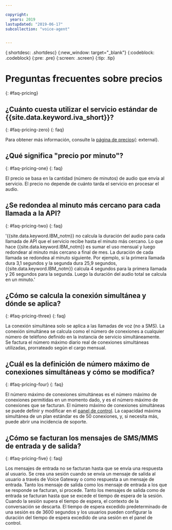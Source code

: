 ```yaml
---

copyright:
  years: 2019
lastupdated: "2019-06-17"
subcollection: "voice-agent"


---
```


{:shortdesc: .shortdesc}
{:new_window: target="_blank"}
{:codeblock: .codeblock}
{:pre: .pre}
{:screen: .screen}
{:tip: .tip}

# Preguntas frecuentes sobre precios
{: #faq-pricing}

## ¿Cuánto cuesta utilizar el servicio estándar de {{site.data.keyword.iva_short}}?
{: #faq-pricing-zero}
{: faq}

 Para obtener más información, consulte la [página de precios](https://cloud.ibm.com/catalog/services/voice-agent-with-watson){: external}.

## ¿Qué significa "precio por minuto"?
{: #faq-pricing-one}
{: faq}

El precio se basa en la cantidad (número de minutos) de audio que envía al servicio. El precio no depende de cuánto tarda el servicio en procesar el audio.


## ¿Se redondea al minuto más cercano para cada llamada a la API?
{: #faq-pricing-two}
{: faq}

'{{site.data.keyword.IBM_notm}} no calcula la duración del audio para cada llamada de API que el servicio recibe hasta el minuto más cercano. Lo que hace {{site.data.keyword.IBM_notm}} es sumar el uso mensual y luego redondear al minuto más cercano a final de mes. La duración de cada llamada se redondea al minuto siguiente. Por ejemplo, si la primera llamada dura 3,1 segundos y la segunda dura 25,9 segundos, {{site.data.keyword.IBM_notm}} calcula 4 segundos para la primera llamada y 26 segundos para la segunda. Luego la duración del audio total se calcula en un minuto.'


## ¿Cómo se calcula la conexión simultánea y dónde se aplica?
{: #faq-pricing-three}
{: faq}

La conexión simultánea solo se aplica a las llamadas de voz (no a SMS). La conexión simultánea se calcula como el número de conexiones a cualquier número de teléfono definido en la instancia de servicio simultáneamente. Se factura el número máximo diario real de conexiones simultáneas utilizadas, prorrateado según el cargo mensual.

## ¿Cuál es la definición de número máximo de conexiones simultáneas y cómo se modifica?

{: #faq-pricing-four}
{: faq}

El número máximo de conexiones simultáneas es el número máximo de conexiones permitidas en un momento dado, y es el número máximo de conexiones que se facturan. El número máximo de conexiones simultáneas se puede definir y modificar en el [panel de control](https://cloud.ibm.com/docs/services/voice-agent?topic=voice-agent-edit_concurrency). La capacidad máxima simultánea de un plan estándar es de 50 conexiones, y, si necesita más, puede abrir una incidencia de soporte.

## ¿Cómo se facturan los mensajes de SMS/MMS de entrada y de salida?

{: #faq-pricing-five}
{: faq}

Los mensajes de entrada no se facturan hasta que se envía una respuesta al usuario. Se crea una sesión cuando se envía un mensaje de salida al usuario a través de Voice Gateway o como respuesta a un mensaje de entrada. Tanto los mensaje de salida como los mensaje de entrada a los que se responde se facturan, si procede.
Tanto los mensajes de salida como de entrada se facturan hasta que se excede el tiempo de espera de la sesión. Cuando la sesión supera el tiempo de espera, el contexto de la conversación se descarta. El tiempo de espera excedido predeterminado de una sesión es de 3600 segundos y los usuarios pueden configurar la duración del tiempo de espera excedido de una sesión en el panel de control.
